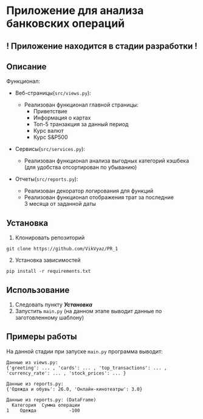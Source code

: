# Приложение для анализа банковских операций
## ! Приложение находится в стадии разработки !
## Описание

Функционал:
* Веб-страницы(`src/views.py`):
  * Реализован функционал главной страницы:
    * Приветствие
    * Информация о картах
    * Топ-5 транзакция за данный период
    * Курс валют
    * Курс S&P500
    
* Сервисы(`src/services.py`):
  * Реализован функционал анализа выгодных категорий кэшбека\
  (для удобства отсортирован по убыванию)
  
* Отчеты(`src/reports.py`):
  * Реализован декоратор логирования для функций
  * Реализован функционал отображения трат за последние\
  3 месяца от заданной даты

## Установка

1. Клонировать репозиторий
  ```
  git clone https://github.com/VikVyaz/PR_1
  ```
2. Установка зависимостей
  ````
  pip install -r requirements.txt
  ````

## Использование

1. Следовать пункту ***Установка***
2. Запустить ``main.py`` (на данном этапе выводит данные по заготовленному шаблону)

## Примеры работы 

На данной стадии при запуске ``main.py`` программа выводит:
```
Данные из views.py:
{'greeting': ... , 'cards': ... , 'top_transactions': ... ,
'currency_rate': ... , 'stock_prices': ... }

Данные из reports.py:
{'Одежда и обувь': 26.0, 'Онлайн-кинотеатры': 3.0}

Данные из reports.py: (DataFrame)
  Категория  Сумма операции
1    Одежда            -100

```
